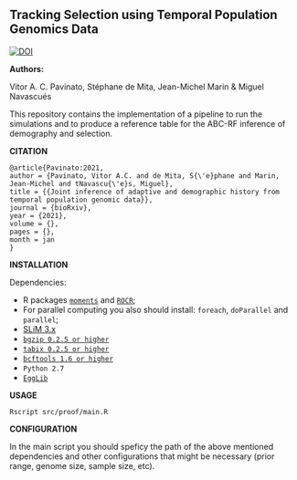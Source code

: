 ## **Tracking Selection using Temporal Population Genomics Data**

[![DOI](https://zenodo.org/badge/113848735.svg)](https://zenodo.org/badge/latestdoi/113848735)


**Authors:**

Vitor A. C. Pavinato, Stéphane de Mita, Jean-Michel Marin &  Miguel Navascués

This repository contains the implementation of a pipeline to run the simulations and to produce a reference table for the ABC-RF inference of demography and selection.

**CITATION**
```
@article{Pavinato:2021,
author = {Pavinato, Vitor A.C. and de Mita, S{\'e}phane and Marin, Jean-Michel and tNavascu{\'e}s, Miguel},
title = {{Joint inference of adaptive and demographic history from temporal population genomic data}},
journal = {bioRxiv},
year = {2021},
volume = {},
pages = {},
month = jan
}
```

**INSTALLATION**

Dependencies:
- R packages [`moments`](https://cran.r-project.org/web/packages/moments/index.html) and [`ROCR`](https://ipa-tys.github.io/ROCR/);
- For parallel computing you also should install: `foreach`, `doParallel` and `parallel`;
- [SLiM 3.x](https://messerlab.org/slim/)
- [`bgzip 0.2.5 or higher`](http://www.htslib.org/download/)
- [`tabix 0.2.5 or higher`](http://www.htslib.org/download/)
- [`bcftools 1.6 or higher`](http://samtools.github.io/bcftools/)   
- `Python 2.7`
- [`EggLib`](https://egglib.org)

**USAGE**
```
Rscript src/proof/main.R
```

**CONFIGURATION**

In the main script you should speficy the path of the above mentioned dependencies and other configurations that might be necessary (prior range, genome size, sample size, etc). 
